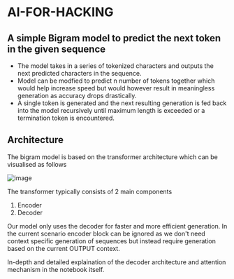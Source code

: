 # AI-FOR-HACKING

## A simple Bigram model to predict the next token in the given sequence

- The model takes in a series of tokenized characters and outputs the next predicted characters in the sequence.
- Model can be modfied to predict n number of tokens together which would help increase speed but would however result in meaningless generation as accuracy drops drastically.
- A single token is generated and the next resulting generation is fed back into the model recursively until maximum length is exceeded or a termination token is encountered.


## Architecture
The bigram model is based on the transformer architecture which can be visualised as follows

![image](https://github.com/devesh2003/AI-FOR-HACKING-ILGC/assets/43497480/a490b4d1-7f81-4641-bb89-306db6db1e97)

The transformer typically consists of 2 main components 
1. Encoder
2. Decoder

Our model only uses the decoder for faster and more efficient generation. In the current scenario encoder block can be ignored as we don't need context specific generation of sequences but instead require generation based on the current OUTPUT context.

In-depth and detailed explaination of the decoder architecture and attention mechanism in the notebook itself.
